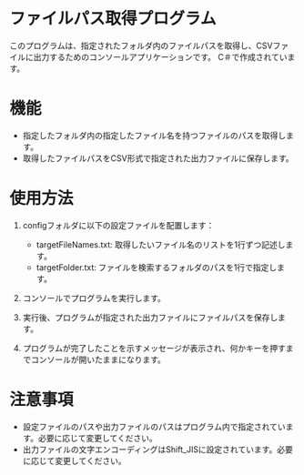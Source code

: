 # ファイルパス取得プログラム
このプログラムは、指定されたフォルダ内のファイルパスを取得し、CSVファイルに出力するためのコンソールアプリケーションです。
C＃で作成されています。

# 機能
- 指定したフォルダ内の指定したファイル名を持つファイルのパスを取得します。
- 取得したファイルパスをCSV形式で指定された出力ファイルに保存します。

# 使用方法
1. configフォルダに以下の設定ファイルを配置します：

    - targetFileNames.txt: 取得したいファイル名のリストを1行ずつ記述します。
    - targetFolder.txt: ファイルを検索するフォルダのパスを1行で指定します。
2. コンソールでプログラムを実行します。

3. 実行後、プログラムが指定された出力ファイルにファイルパスを保存します。

4. プログラムが完了したことを示すメッセージが表示され、何かキーを押すまでコンソールが開いたままになります。

# 注意事項
- 設定ファイルのパスや出力ファイルのパスはプログラム内で指定されています。必要に応じて変更してください。
- 出力ファイルの文字エンコーディングはShift_JISに設定されています。必要に応じて変更してください。
